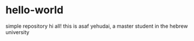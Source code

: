 # hello-world
simple repository 
hi all!
this is asaf yehudai, a master student in the hebrew university 
